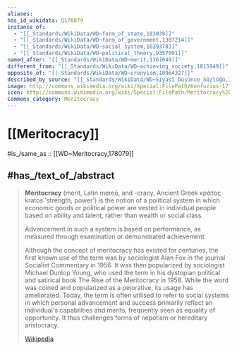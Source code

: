 ```yaml
---
aliases:
has_id_wikidata: Q178079
instance_of:
  - "[[_Standards/WikiData/WD~form_of_state,183039]]"
  - "[[_Standards/WikiData/WD~form_of_government,1307214]]"
  - "[[_Standards/WikiData/WD~social_system,1639378]]"
  - "[[_Standards/WikiData/WD~political_theory,9357091]]"
named_after: "[[_Standards/WikiData/WD~merit,1361649]]"
different_from: "[[_Standards/WikiData/WD~achieving_society,1815949]]"
opposite_of: "[[_Standards/WikiData/WD~cronyism,10964327]]"
described_by_source: "[[_Standards/WikiData/WD~Siyasî_Düşünce_Sözlüğü,122958404]]"
image: http://commons.wikimedia.org/wiki/Special:FilePath/Konfuzius-1770.jpg
icon: http://commons.wikimedia.org/wiki/Special:FilePath/Meritocracy%20symbol.jpg
Commons_category: Meritocracy
---
```


# [[Meritocracy]] 

#is_/same_as :: [[WD~Meritocracy,178079]] 

## #has_/text_of_/abstract 

> **Meritocracy** (merit, Latin mereō, and -cracy, Ancient Greek κράτος kratos 'strength, power') 
> is the notion of a political system in which economic goods or political power 
> are vested in individual people based on ability and talent, rather than wealth or social class. 
> 
> Advancement in such a system is based on performance, 
> as measured through examination or demonstrated achievement. 
> 
> Although the concept of meritocracy has existed for centuries, the first known use of the term was by sociologist Alan Fox in the journal Socialist Commentary in 1956. It was then popularized by sociologist Michael Dunlop Young, who used the term in his dystopian political and satirical book The Rise of the Meritocracy in 1958. While the word was coined and popularized as a pejorative, its usage has ameliorated. Today, the term is often utilised to refer to social systems in which personal advancement and success primarily reflect an individual's capabilities and merits, frequently seen as equality of opportunity. It thus challenges forms of nepotism or hereditary aristocracy.
>
> [Wikipedia](https://en.wikipedia.org/wiki/Meritocracy)  

